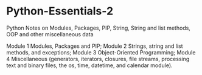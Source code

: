 # Python-Essentials-2
Python Notes on Modules, Packages, PIP, String, String and list methods, OOP and other miscellaneous data


Module 1
Modules, Packages and PIP;
Module 2
Strings, string and list methods, and exceptions;
Module 3
Object-Oriented Programming;
Module 4
Miscellaneous (generators, iterators, closures, file streams, processing text and binary files, the os, time, datetime, and calendar module).
